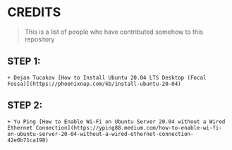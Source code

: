 # CREDITS

> This is a list of people who have contributed somehow to this repository 

## STEP 1:

    + Dejan Tucakov [How to Install Ubuntu 20.04 LTS Desktop (Focal Fossa)](https://phoenixnap.com/kb/install-ubuntu-20-04)
   

## STEP 2: 

    + Yu Ping [How to Enable Wi-Fi on Ubuntu Server 20.04 without a Wired Ethernet Connection](https://yping88.medium.com/how-to-enable-wi-fi-on-ubuntu-server-20-04-without-a-wired-ethernet-connection-42e0b71ca198) 
